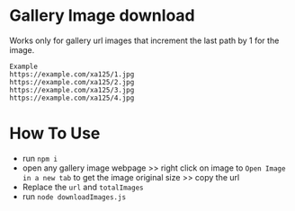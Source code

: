 # Gallery Image download 
Works only for gallery url images that increment the last path by 1 for the image.
```
Example
https://example.com/xa125/1.jpg 
https://example.com/xa125/2.jpg
https://example.com/xa125/3.jpg
https://example.com/xa125/4.jpg
```


# How To Use
- run `npm i`
- open any gallery image webpage >> right click on image to `Open Image in a new tab` to get the image original size >> copy the url
- Replace the `url` and `totalImages`
- run `node downloadImages.js`
